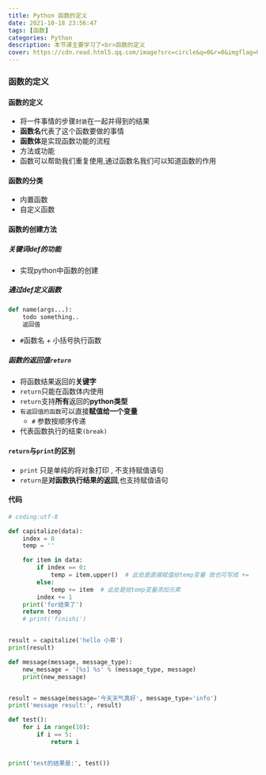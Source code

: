 ```yaml
---
title: Python 函数的定义
date: 2021-10-18 23:56:47
tags: [函数]
categories: Python
description: 本节课主要学习了<br>函数的定义
cover: https://cdn.read.html5.qq.com/image?src=circle&q=0&r=0&imgflag=0&cdn_cache=1800&w=0&h=0&imageUrl=https://learnonly-7.oss-cn-qingdao.aliyuncs.com/2021-10-18/2.png
---
```


### 函数的定义

#### 函数的定义

- 将一件事情的步骤`封装`在一起并得到的结果
- **函数名**代表了这个函数要做的事情
- **函数体**是实现函数功能的流程
- 方法或功能
- 函数可以帮助我们重复使用,通过函数名我们可以知道函数的作用

#### 函数的分类

- 内置函数
- 自定义函数

#### 函数的创建方法

##### 关键词def的功能

- 实现python中函数的创建

##### 通过def定义函数

```python
def name(args...):
    todo something..
    返回值
```

-  `#`函数名 + 小括号执行函数

##### 函数的返回值`return`

- 将函数结果返回的**关键字**
- `return`只能在函数体内使用
- `return`支持**所有**返回的**python类型**
- `有返回值的函数`可以直接**赋值给一个变量**
  - `#` 参数按顺序传递
- 代表函数执行的结束`(break)`

#### `return`与`print`的区别

- `print` 只是单纯的将对象打印 , 不支持赋值语句
- `return`是**对函数执行结果的返回**,也支持赋值语句

#### 代码

```python
# coding:utf-8

def capitalize(data):
    index = 0
    temp = ''

    for item in data:
        if index == 0:
            temp = item.upper()  # 此处是直接赋值给temp变量 故也可写成 +=
        else:
            temp += item  # 此处是给temp变量添加元素
        index += 1
    print('for结束了')
    return temp
    # print('finishi')


result = capitalize('hello 小慕')
print(result)

def message(message, message_type):
    new_message = '[%s] %s' % (message_type, message)
    print(new_message)


result = message(message='今天天气真好', message_type='info')
print('message result:', result)

def test():
    for i in range(10):
        if i == 5:
            return i


print('test的结果是:', test())

```
